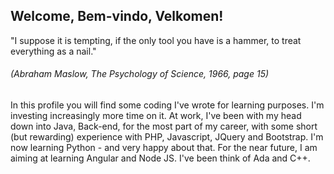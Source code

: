 ## Welcome, Bem-vindo, Velkomen!

<p> "I suppose it is tempting, if the only tool you have is a hammer, to treat everything as a nail." </p> 
<h6>(Abraham Maslow, The Psychology of Science, 1966, page 15)</h6>

In this profile you will find some coding I've wrote for learning purposes. I'm investing increasingly more time on it. At work, I've been with my head down into Java, Back-end, for the most part of my career, with some short (but rewarding) experience with PHP, Javascript, JQuery and Bootstrap. I'm now learning Python - and very happy about that. For the near future, I am aiming at learning Angular and Node JS. I've been think of Ada and C++.

<!--
**farlonsouto/farlonsouto** is a ✨ _special_ ✨ repository because its `README.md` (this file) appears on your GitHub profile.
-->
